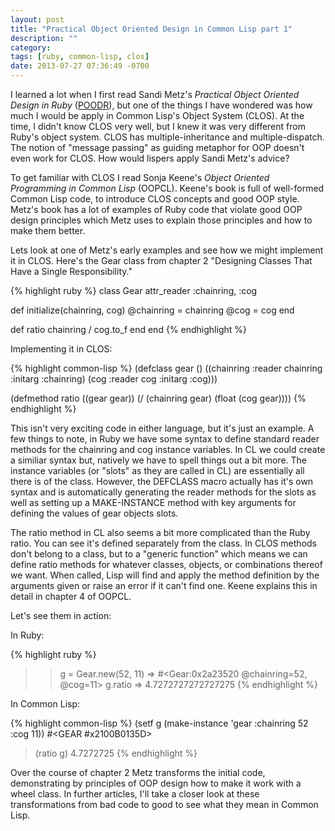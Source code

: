 ```yaml
---
layout: post
title: "Practical Object Oriented Design in Common Lisp part 1"
description: ""
category: 
tags: [ruby, common-lisp, clos]
date: 2013-07-27 07:36:49 -0700
---
```

<!-- {% include JB/setup %} -->

I learned a lot when I first read Sandi Metz's <cite>Practical Object
Oriented Design in Ruby</cite> (<a
href="http://www.poodr.info/">POODR</a>), but one of the things I have
wondered was how much I would be apply in Common Lisp's Object System
(CLOS). At the time, I didn't know CLOS very well, but I knew it was
very different from Ruby's object system. CLOS has
multiple-inheritance and multiple-dispatch. The notion of "message
passing" as guiding metaphor for OOP doesn't even work for CLOS. How
would lispers apply Sandi Metz's advice?

<!-- more -->

To get familiar with CLOS I read Sonja Keene's <cite>Object Oriented
Programming in Common Lisp</cite> (OOPCL). Keene's book is full of
well-formed Common Lisp code, to introduce CLOS concepts and good OOP
style. Metz's book has a lot of examples of Ruby code that violate
good OOP design principles which Metz uses to explain those principles
and how to make them better.

Lets look at one of Metz's early examples and see how we might
implement it in CLOS. Here's the Gear class from chapter 2 "Designing
Classes That Have a Single Responsibility."

{% highlight ruby %}
class Gear
  attr_reader :chainring, :cog

  def initialize(chainring, cog)
    @chainring = chainring
    @cog       = cog
  end

  def ratio
    chainring / cog.to_f
  end
end
{% endhighlight %}

Implementing it in CLOS:

{% highlight common-lisp %}
(defclass gear ()
  ((chainring :reader chainring :initarg :chainring)
   (cog       :reader cog       :initarg :cog)))

(defmethod ratio ((gear gear))
  (/ (chainring gear) (float (cog gear))))
{% endhighlight %}

This isn't very exciting code in either language, but it's just an
example. A few things to note, in Ruby we have some syntax to define
standard reader methods for the chainring and cog instance variables.
In CL we could create a similiar syntax but, natively we have to spell
things out a bit more. The instance variables (or "slots" as they are
called in CL) are essentially all there is of the class. However, the
DEFCLASS macro actually has it's own syntax and is automatically
generating the reader methods for the slots as well as setting up a
MAKE-INSTANCE method with key arguments for defining the values of
gear objects slots.

The ratio method in CL also seems a bit more complicated than the Ruby
ratio. You can see it's defined separately from the class. In CLOS
methods don't belong to a class, but to a "generic function" which
means we can define ratio methods for whatever classes, objects, or
combinations thereof we want. When called, Lisp will find and apply
the method definition by the arguments given or raise an error if it
can't find one. Keene explains this in detail in chapter 4 of OOPCL.

Let's see them in action:

In Ruby:

{% highlight ruby %}
>> g = Gear.new(52, 11)
=> #<Gear:0x2a23520 @chainring=52, @cog=11>
> g.ratio
=> 4.7272727272727275
{% endhighlight %}

In Common Lisp:

{% highlight common-lisp %}
(setf g (make-instance 'gear :chainring 52 :cog 11))
#<GEAR #x2100B0135D>
> (ratio g)
4.7272725
{% endhighlight %}

Over the course of chapter 2 Metz transforms the initial code,
demonstrating by principles of OOP design how to make it work with a
wheel class. In further articles, I'll take a closer look at these
transformations from bad code to good to see what they mean in Common
Lisp.
